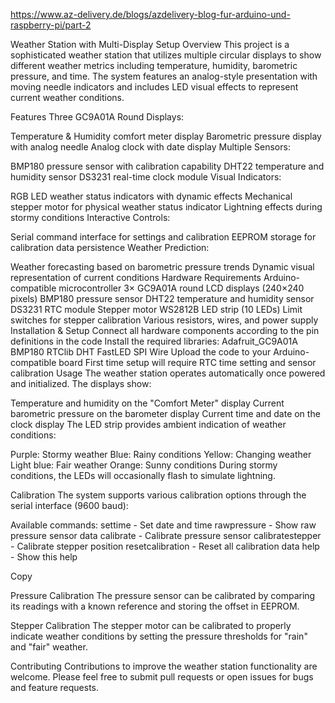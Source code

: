 https://www.az-delivery.de/blogs/azdelivery-blog-fur-arduino-und-raspberry-pi/part-2

Weather Station with Multi-Display Setup
Overview
This project is a sophisticated weather station that utilizes multiple circular displays to show different weather metrics including temperature, humidity, barometric pressure, and time. The system features an analog-style presentation with moving needle indicators and includes LED visual effects to represent current weather conditions.

Features
Three GC9A01A Round Displays:

Temperature & Humidity comfort meter display
Barometric pressure display with analog needle
Analog clock with date display
Multiple Sensors:

BMP180 pressure sensor with calibration capability
DHT22 temperature and humidity sensor
DS3231 real-time clock module
Visual Indicators:

RGB LED weather status indicators with dynamic effects
Mechanical stepper motor for physical weather status indicator
Lightning effects during stormy conditions
Interactive Controls:

Serial command interface for settings and calibration
EEPROM storage for calibration data persistence
Weather Prediction:

Weather forecasting based on barometric pressure trends
Dynamic visual representation of current conditions
Hardware Requirements
Arduino-compatible microcontroller
3× GC9A01A round LCD displays (240×240 pixels)
BMP180 pressure sensor
DHT22 temperature and humidity sensor
DS3231 RTC module
Stepper motor
WS2812B LED strip (10 LEDs)
Limit switches for stepper calibration
Various resistors, wires, and power supply
Installation & Setup
Connect all hardware components according to the pin definitions in the code
Install the required libraries:
Adafruit_GC9A01A
BMP180
RTClib
DHT
FastLED
SPI
Wire
Upload the code to your Arduino-compatible board
First time setup will require RTC time setting and sensor calibration
Usage
The weather station operates automatically once powered and initialized. The displays show:

Temperature and humidity on the "Comfort Meter" display
Current barometric pressure on the barometer display
Current time and date on the clock display
The LED strip provides ambient indication of weather conditions:

Purple: Stormy weather
Blue: Rainy conditions
Yellow: Changing weather
Light blue: Fair weather
Orange: Sunny conditions
During stormy conditions, the LEDs will occasionally flash to simulate lightning.

Calibration
The system supports various calibration options through the serial interface (9600 baud):

Available commands:
settime - Set date and time
rawpressure - Show raw pressure sensor data
calibrate - Calibrate pressure sensor
calibratestepper - Calibrate stepper position
resetcalibration - Reset all calibration data
help - Show this help

Copy


Pressure Calibration
The pressure sensor can be calibrated by comparing its readings with a known reference and storing the offset in EEPROM.

Stepper Calibration
The stepper motor can be calibrated to properly indicate weather conditions by setting the pressure thresholds for "rain" and "fair" weather.

Contributing
Contributions to improve the weather station functionality are welcome. Please feel free to submit pull requests or open issues for bugs and feature requests.
